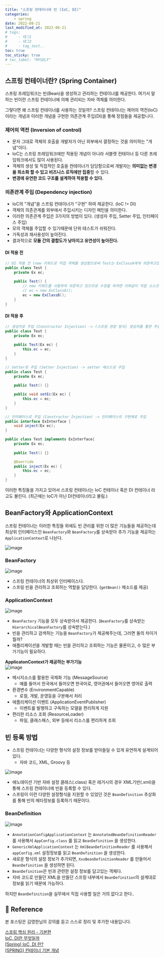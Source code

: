 ```yaml
---
title: "스프링 컨테이너와 빈 (IoC, DI)"
categories: 
    - spring
date: 2022-08-21
last_modified_at: 2022-08-21
# tags:
#     - 태그1
#     - 태그2
#     - tag_test..
toc: true
toc_sticky: true
# toc_label: "MYSELF"
---
```


## 스프링 컨테이너란? (Spring Container)
스프링 프레임워크는 빈(Bean)을 생성하고 관리하는 컨테이너를 제공한다. 여기서 말하는 빈이란 스프링 컨테이너에 의해 관리되는 자바 객체를 의미한다.

그렇다면 왜 스프링 컨테이너를 사용하는 것일까? 스프링 컨테이너는 제어의 역전(IoC)이라는 개념과 이러한 개념을 구현한 의존관계 주입(DI)을 통해 장점들을 제공합니다.

### 제어의 역전 (Inversion of control)
- 문자 그대로 객체의 호출을 개발자가 아닌 외부에서 결정하는 것을 의미하는 "개념"이다.
- IoC는 스프링 프레임워크에만 적용된 개념이 아니라 서블렛 컨테이너 등 다른 프레임워크에서도 많이 사용된다.
- 객체의 생성 및 직접적인 호출을 컨테이너가 담당함으로써 개발자는 **의미없는 변경을 최소화 할 수 있고 비즈니스 로직에만 집중**할 수 있다.
- **변경에 유연한 코드 구조를 설계하여 적용할 수 있다.**

### 의존관계 주입 (Dependency injection)
- IoC의 "개념"을 스프링 컨테이너가 "구현" 하여 제공한다. (IoC != DI)
- 객체의 의존관계를 외부에서 주입시키는 디자인 패턴을 의미한다.
- 이러한 의존관계 주입은 3가지의 방법이 있다. (생성자 주입, Setter 주입, 인터페이스 주입)
- 모의 객체를 주입할 수 있기때문에 단위 테스트가 쉬워진다.
- 가독성과 재사용성이 높아진다.
- 결과적으로 **모듈 간의 결합도가 낮아지고 유연성이 높아진다.**

#### DI 적용 전
```java
// DI 적용 전 (new 키워드로 직접 객체를 생성함으로써 Test는 ExClassA에게 의존하고있음.)
public class Test {
    private Ex ec;
    
    public Test() {
        // new 키워드를 사용하여 의존하고 있으므로 수정을 하려면 이와같이 직접 소스코드를 수정해야함.
        // ec = new ExClassA();
        ec = new ExClassB();
    }
}
```

#### DI 적용 후
```java
// 생성자로 주입 (Constructor Injection) -> (스프링 권장 방식) 생성자를 통한 주입
public class Test {
    private Ex ec;
    
    public Test(Ex ec) {
        this.ec = ec;
    }
}
```

```java
// Setter로 주입 (Setter Injection) -> setter 메소드로 주입
public class Test {
    private Ex ec;
    
    public Test() {}

    public void setEc(Ex ec) {
        this.ec = ec;
    }
}
```

```java
// 인터페이스로 주입 (Constructor Injection) -> 인터페이스의 구현체로 주입
public interface ExInterface {
    void inject(Ex ec);
}

public class Test implements ExInterface{
    private Ex ec;
    
    public Test() {}

    @Override
    public inject(Ex ec) {
        this.ec = ec;
    }
}
```

이러한 특징들을 가지고 있어서 스프링 컨테이너는 IoC 컨테이너 혹은 DI 컨테이너 라고도 불린다. (최근에는 IoC가 아닌 DI컨테이너라고 불림.)


## BeanFactory와 ApplicationContext
스프링 컨테이너는 이러한 특징들 외에도 빈 관리를 위한 더 많은 기능들을 제공하는데 최상위 인터페이스인 `BeanFactory`와 `BeanFactory`를 상속받아 추가 기능을 제공하는 `ApplicationContext`로 나뉜다.

![image](https://user-images.githubusercontent.com/36228833/185787059-f7ec113f-53b3-4fb9-95ea-d045799e8aaa.png)

### BeanFactory
![image](https://user-images.githubusercontent.com/36228833/185787172-eb918f22-cd0f-4f05-a360-d14f3f05873a.png)
- 스프링 컨테이너의 최상위 인터페이스다.
- 스프링 빈을 관리하고 조회하는 역할을 담당한다. (`getBean()` 메소드를 제공)

### ApplicationContext
![image](https://user-images.githubusercontent.com/36228833/185787436-e75a8f29-7bf9-40c7-bd36-c4c567cb858d.png)
- `BeanFactory` 기능을 모두 상속받아서 제공한다. (`BeanFactory`를 상속받는 `HierarchicalBeanFactory`를 상속받는다.)
- 빈을 관리하고 검색하는 기능을 `BeanFactory`가 제공해주는데, 그러면 둘의 차이가 뭘까?
- 애플리케이션을 개발할 때는 빈을 관리하고 조회하는 기능은 물론이고, 수 많은 부가기능이 필요하다.

**ApplicatonContext가 제공하는 부가기능**<br/>
![image](https://user-images.githubusercontent.com/36228833/185787228-258a3084-2a98-4ba7-be97-54a8a42847e4.png)
- 메시지소스를 활용한 국제화 기능 (MessageSource)
  - 예를 들어서 한국에서 들어오면 한국어로, 영어권에서 들어오면 영어로 출력
- 환경변수 (EnvironmentCapable)
  - 로컬, 개발, 운영등을 구분해서 처리
- 애플리케이션 이벤트 (ApplicationEventPublisher)
  - 이벤트를 발행하고 구독하는 모델을 편리하게 지원
- 편리한 리소스 조회 (ResourceLoader)
  - 파일, 클래스패스, 외부 등에서 리소스를 편리하게 조회

## 빈 등록 방법
- 스프링 컨테이너는 다양한 형식의 설정 정보를 받아들일 수 있게 유연하게 설계되어 있다.
  - 자바 코드, XML, Groovy 등

![image](https://user-images.githubusercontent.com/36228833/185787642-700d8378-1781-407e-8f8b-51b04bf9bf97.png)

- 애노테이션 기반 자바 설정 클래스(.class) 혹은 레거시의 경우 XML기반(.xml)을 통해 스프링 컨테이너에 빈을 등록할 수 있다.
- 스프링이 이런 다양한 설정형식을 지원할 수 있었던 것은 `BeanDefinition` 추상화를 통해 빈의 메타정보를 등록하기 때문이다.

### BeanDefinition
![image](https://user-images.githubusercontent.com/36228833/185788051-bb511af1-2312-4ad8-a6a3-234281ae7e9f.png)
- `AnnotationConfigApplicationContext` 는 `AnnotatedBeanDefinitionReader` 를 사용해서 `AppConfig.class` 를 읽고 `BeanDefinition` 을 생성한다.
- `GenericXmlApplicationContext` 는 `XmlBeanDefinitionReader` 를 사용해서 `appConfig.xml` 설정정보를 읽고 `BeanDefinition` 을 생성한다.
- 새로운 형식의 설정 정보가 추가되면, `XxxBeanDefinitionReader` 를 만들어서 `BeanDefinition` 을 생성하면 된다.
- `BeanDefinition`은 빈과 관련한 설정 정보를 담고있는 객체다.
- 자바 코드로 만들던 XML을 만들던 스프링 내부에서 `BeanDefinition`의 설계대로 정보를 읽기 때문에 가능하다.

하지만 `BeanDefinition`을 실무에서 직접 사용할 일은 거의 없다고 한다..

## 📣 Reference
본 포스팅은 김영한님의 강의를 듣고 스스로 정리 및 추가한 내용입니다.


[스프링 핵심 원리 - 기본편](https://www.inflearn.com/course/%EC%8A%A4%ED%94%84%EB%A7%81-%ED%95%B5%EC%8B%AC-%EC%9B%90%EB%A6%AC-%EA%B8%B0%EB%B3%B8%ED%8E%B8)<br/>
[IoC, DI란 무엇일까](https://biggwang.github.io/2019/08/31/Spring/IoC,%20DI%EB%9E%80%20%EB%AC%B4%EC%97%87%EC%9D%BC%EA%B9%8C/#undefined)<br/>
[[Spring] IoC, DI 란?](https://jobc.tistory.com/30)<br/>
[[SPRING] 컨테이너 기본 개념](https://salty-computer-until-night.tistory.com/34)
